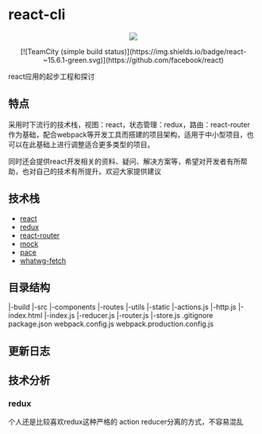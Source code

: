 # react-cli

<p align="center">
  <img src='https://img.shields.io/badge/react-~15.6.1-green.svg'/>
</p>
<p align="center">
[![TeamCity (simple build status)](https://img.shields.io/badge/react-~15.6.1-green.svg)](https://github.com/facebook/react)
</p>
react应用的起步工程和探讨

## 特点

采用时下流行的技术栈，视图：react，状态管理：redux，路由：react-router 作为基础，配合webpack等开发工具而搭建的项目架构，适用于中小型项目，也可以在此基础上进行调整适合更多类型的项目。

同时还会提供react开发相关的资料、疑问、解决方案等，希望对开发者有所帮助，也对自己的技术有所提升。欢迎大家提供建议

## 技术栈

- [react](https://facebook.github.io/react/)
- [redux](https://github.com/reactjs/redux)
- [react-router](https://github.com/ReactTraining/react-router)
- [mock](https://github.com/nuysoft/Mock)
- [pace](https://github.com/HubSpot/pace)
- [whatwg-fetch](https://github.com/github/fetch)

## 目录结构

|-build
|-src
  |-components
  |-routes
  |-utils
  |-static
  |-actions.js
  |-http.js
  |-index.html
  |-index.js
  |-reducer.js
  |-router.js
  |-store.js
.gitignore
package.json
webpack.config.js
webpack.production.config.js

## 更新日志


## 技术分析

### redux
个人还是比较喜欢redux这种严格的 action reducer分离的方式，不容易混乱